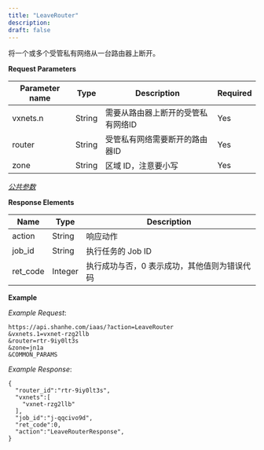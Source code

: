 ```yaml
---
title: "LeaveRouter"
description: 
draft: false
---
```




将一个或多个受管私有网络从一台路由器上断开。

**Request Parameters**

| Parameter name | Type | Description | Required |
| --- | --- | --- | --- |
| vxnets.n | String | 需要从路由器上断开的受管私有网络ID | Yes |
| router | String | 受管私有网络需要断开的路由器ID | Yes |
| zone | String | 区域 ID，注意要小写 | Yes |

[_公共参数_](../../../parameters/)

**Response Elements**

| Name | Type | Description |
| --- | --- | --- |
| action | String | 响应动作 |
| job_id | String | 执行任务的 Job ID |
| ret_code | Integer | 执行成功与否，0 表示成功，其他值则为错误代码 |

**Example**

_Example Request_:

```
https://api.shanhe.com/iaas/?action=LeaveRouter
&vxnets.1=vxnet-rzg2llb
&router=rtr-9iy0lt3s
&zone=jn1a
&COMMON_PARAMS
```

_Example Response_:

```
{
  "router_id":"rtr-9iy0lt3s",
  "vxnets":[
    "vxnet-rzg2llb"
  ],
  "job_id":"j-qqcivo9d",
  "ret_code":0,
  "action":"LeaveRouterResponse",
}
```
